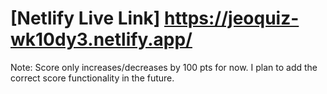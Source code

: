 # [Netlify Live Link] https://jeoquiz-wk10dy3.netlify.app/

Note: Score only increases/decreases by 100 pts for now. I plan to add the correct score functionality in the future.
